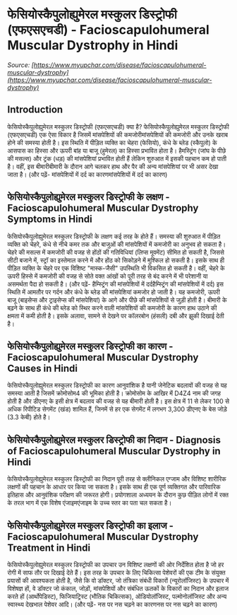 # फेसियोस्कैपुलोह्युमेरल मस्कुलर डिस्ट्रोफी (एफएसएचडी) - Facioscapulohumeral Muscular Dystrophy in Hindi
_Source: [https://www.myupchar.com/disease/facioscapulohumeral-muscular-dystrophy](https://www.myupchar.com/disease/facioscapulohumeral-muscular-dystrophy)_

## Introduction
फेसियोस्कैपुलोह्युमेरल मस्कुलर डिस्ट्रोफी (एफएसएचडी) क्या है?
फेसियोस्कैपुलोह्युमेरल मस्कुलर डिस्ट्रोफी (एफएसएचडी) एक ऐसा विकार है जिसमें मांसपेशियों की कमजोरीमांसपेशियों की कमजोरी और उनके खराब होने की समस्या होती है। इस स्थिति में पीड़ित व्यक्ति का चेहरा (फेसियो), कंधे के ब्लेड (स्कैपुलो) के आसपास का हिस्सा और ऊपरी बांह या बाजू (हुमेरल) का हिस्सा प्रभावित होता है। हैमस्ट्रिंग (जांघ के पीछे की मसल्स) और ट्रंक (धड़) की मांसपेशियां प्रभावित होती हैं लेकिन शुरुआत में इसकी पहचान कम हो पाती है। वहीं, इस बीमारीबीमारी के दौरान आगे चलकर हाथ और पैर की अन्य मांसपेशियां पर भी असर देखा जाता है।
(और पढ़ें- मांसपेशियों में दर्द का कारणमांसपेशियों में दर्द का कारण)

## फेसियोस्कैपुलोह्युमेरल मस्कुलर डिस्ट्रोफी के लक्षण - Facioscapulohumeral Muscular Dystrophy Symptoms in Hindi
फेसियोस्कैपुलोह्युमेरल मस्कुलर डिस्ट्रोफी के लक्षण कई तरह के होते हैं। समस्या की शुरुआत में पीड़ित व्यक्ति को चेहरे, कंधे से नीचे कमर तक और बाजुओं की मांसपेशियों में कमजोरी का अनुभव हो सकता है। चेहरे की मसल्स में कमजोरी की वजह से होंठों की गतिविधियां (लिप्स मूवमेंट) सीमित हो सकती है, जिससे सीटी बजाने में, स्ट्रॉ का इस्तेमाल करने में और होंठ को सिकोड़ने में मुश्किल हो सकती है। इसके साथ ही पीड़ित व्यक्ति के चेहरे पर एक विशिष्ट "मास्क-जैसी" उपस्थिति भी विकसित हो सकती है। वहीं, चेहरे के ऊपरी हिस्से में कमजोरी की वजह से सोते वक्त आंखों को पूरी तरह से बंद करने में भी परेशानी या असमर्थता पैदा हो सकती है।
(और पढ़ें- हैम्स्ट्रिंग की मांसपेशियों में दर्दहैम्स्ट्रिंग की मांसपेशियों में दर्द)
इस स्थिति में आमतौर पर गर्दन और कंधे के ब्लेड की मांसपेशियां कमजोर हो जाती है। यह कमजोरी, ऊपरी बाजू (बाइसेप्स और ट्राइसेप्स की मांसपेशियां) के आगे और पीछे की मांसपेशियों से जुड़ी होती है। बीमारी के बढ़ने के साथ ही कंधे की ब्लेड को स्थिर करने वाली मांसपेशियों की कमजोरी के कारण हाथ उठाने की क्षमता में कमी होती है। इसके अलावा, सामने से देखने पर कॉलरबोन (हंसली) दबी और झुकी दिखाई देती है।

## फेसियोस्कैपुलोह्युमेरल मस्कुलर डिस्ट्रोफी का कारण - Facioscapulohumeral Muscular Dystrophy Causes in Hindi
फेसियोस्कैपुलोह्युमेरल मस्कुलर डिस्ट्रोफी का कारण आनुवांशिक है यानी जेनेटिक बदलावों की वजह से यह समस्या आती है जिसमें क्रोमोसोम4 की भूमिका होती है। क्रोमोसोम के आखिर में D4Z4 नाम की जगह होती है और डीएनए के इसी क्षेत्र में बदलाव की वजह से यह बीमारी होती है। इस क्षेत्र में 11 से लेकर 100 से अधिक रिपीटिड सेगमेंट (खंड) शामिल हैं, जिनमें से हर एक सेगमेंट में लगभग 3,300 डीएनए के बेस जोड़े (3.3 केबी) होते है।

## फेसियोस्कैपुलोह्युमेरल मस्कुलर डिस्ट्रोफी का निदान - Diagnosis of Facioscapulohumeral Muscular Dystrophy in Hindi
फेसियोस्कैपुलोह्युमेरल मस्कुलर डिस्ट्रोफी का निदान पूरी तरह से क्लीनिकल एग्जाम और विशिष्ट शारीरिक लक्षणों की पहचान के आधार पर किया जा सकता है। इसके साथ ही एक पूर्ण व्यक्तिगत और पारिवारिक इतिहास और आनुवंशिक परीक्षण की जरूरत होगी। प्रयोगशाला अध्ययन के दौरान कुछ पीड़ित लोगों में रक्त के तरल भाग में एक विशेष एंजाइमएंजाइम के उच्च स्तर का पता चल सकता है।

## फेसियोस्कैपुलोह्युमेरल मस्कुलर डिस्ट्रोफी का इलाज - Facioscapulohumeral Muscular Dystrophy Treatment in Hindi
फेसियोस्कैपुलोह्युमेरल मस्कुलर डिस्ट्रोफी का उपचार उन विशिष्ट लक्षणों की ओर निर्देशित होता है जो हर रोगी में साफ तौर पर दिखाई देते हैं। इस तरह के उपचार के लिए चिकित्सा पेशेवरों की एक टीम के संयुक्त प्रयासों की आवश्यकता होती है, जैसे कि वो डॉक्टर, जो तंत्रिका संबंधी विकारों (न्यूरोलॉजिस्ट) के उपचार में विशेषज्ञ हों, वे डॉक्टर जो कंकाल, जोड़ों, मांसपेशियों और संबंधित ऊतकों के विकारों का निदान और इलाज करते हों (आर्थोपेडिस्ट), फिजियाट्रिस्ट (भौतिक चिकित्सक), ऑडियोलॉजिस्ट, पल्मोनोलॉजिस्ट और अन्य स्वास्थ्य देखभाल पेशेवर आदि।
(और पढ़ें- नस पर नस चढ़ने का कारणनस पर नस चढ़ने का कारण)

